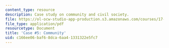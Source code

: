 ```yaml
---
content_type: resource
description: Case study on community and civil society.
file: https://ol-ocw-studio-app-production.s3.amazonaws.com/courses/17-541-japanese-politics-and-society-fall-2008/c166ee06baf68dca6aa41331322e5fc7_case5.pdf
file_type: application/pdf
resourcetype: Document
title: 'Case #5: Community'
uid: c166ee06-baf6-8dca-6aa4-1331322e5fc7
---
```

